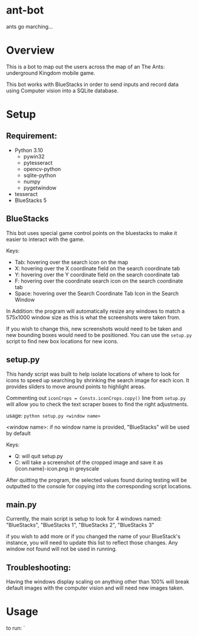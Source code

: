 # ant-bot
ants go marching...

# Overview
This is a bot to map out the users across the map of an The Ants: underground Kingdom mobile game.

This bot works with BlueStacks in order to send inputs and record data using Computer vision into a SQLite database.

# Setup
## Requirement:

* Python 3.10
  * pywin32
  * pytesseract
  * opencv-python
  * sqlite-python
  * numpy
  * pygetwindow
* tesseract
* BlueStacks 5


## BlueStacks
This bot uses special game control points on the bluestacks to make it easier to interact with the game.

Keys:
* Tab: hovering over the search icon on the map
* X: hovering over the X coordinate field on the search coordinate tab
* Y: hovering over the Y coordinate field on the search coordinate tab
* F: hovering over the coordinate search icon on the search coordinate tab
* Space: hovering over the Search Coordinate Tab Icon in the Search Window

In Addition: the program will automatically resize any windows to match a 575x1000 window size as this is what the screenshots were taken from.

If you wish to change this, new screenshots would need to be taken and new bounding boxes would need to be positioned.
You can use the `setup.py` script to find new box locations for new icons.

## setup.py
This handy script was built to help isolate locations of where to look for icons to speed up searching by shrinking the search image for each icon.
It provides sliders to move around points to highlight areas.

Commenting out `iconCrops = Consts.iconCrops.copy()` line from `setup.py` will allow you to check the text scraper boxes to find the right adjustments.

usage: `python setup.py <window name>`

\<window name>: if no window name is provided, "BlueStacks" will be used by default

Keys:
* Q: will quit setup.py
* C: will take a screenshot of the cropped image and save it as {icon.name}-icon.png in greyscale

After quitting the program, the selected values found during testing will be outputted to the console for copying into the corresponding script locations.


## main.py
Currently, the main script is setup to look for 4 windows named: "BlueStacks", "BlueStacks 1", "BlueStacks 2", "BlueStacks 3"

if you wish to add more or if you changed the name of your BlueStack's instance, you will need to update this list to reflect those changes. Any window not found will not be used in running.

## Troubleshooting:

Having the windows display scaling on anything other than 100% will break default images with the computer vision and will need new images taken.
# Usage

to run: `